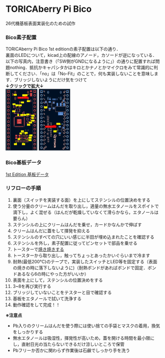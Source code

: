 # TORICAberry Pi Bico
26代機基板表面実装化のための試作  
### Bico素子配置
TORICAberry Pi Bico  1st editionの素子配置は以下の通り．  
裏面のLEDについて，kicad上の配線のアノード，カソードが逆になっている．以下の写真内，注意書き（「SW側がGNDになるように」）の通りに配置すれば問題nothing．抵抗かキャパシタかはキロとかナノとかマイクロをみて常識的に判断してください．「no」は「No-Fit」のことで，何も実装しないことを意味します．ブリッジしないようにだけ気をつけて  
**↓クリックで拡大↓**  
<img src="images/Bico 素子配置front.png" height="200px">
<img src="images/Bico 素子配置back.png" height="200px">  

### Bico基板データ
[1st Edition 基板データ](kicad_data/1stedition)

### リフローの手順
1. 裏面（スイッチを実装する面）を上にしてステンシルの位置決めをする
2. 使う分量のクリームはんだを取り出し，適量の無水エタノールをスポイトで滴下し，よく混ぜる（はんだが乾燥していなくて滑らかなら，エタノールは要らん）
3. ステンシルの上にクリームはんだを乗せ，カードかなんかで伸ばす
4. クリームはんだに蓋をして揮発を抑える
5. ステンシルのすべての穴にいい感じに半田が埋め込まれたことを確認する
6. ステンシルを外し，素子配置に従ってピンセットで部品を乗せる
7. トースターで[焼き焼きする](https://github.com/yoshi-a2/Reflow_toaster)
8. トースターから取り出し，触ってちょっとあったかいぐらいまで冷ます
9. 耐熱(最低200℃)のテープで，実装したスイッチとLED等を固定する（表面の焼きの時に落下しないように)（耐熱ボンドがあればボンドで固定．ボンドあるなら6の時にやった方がいいか）
10. 表面を上にして，ステンシルの位置決めをする
11. 3~8を再び実行する
12. ブリッジしていないことをテスターと目で確認する
13. 基板をエタノールで拭いて洗浄する
14. 動作確認をして完成！！

**※注意点**
- Pb入りのクリームはんだを使う際には使い捨ての手袋とマスクの着用，換気をしっかりする
- 無水エタノールは吸湿性，揮発性が高いため，蓋を開ける時間を最小限にし，直射日光の当たらないできるだけ涼しいところで保管
- Pbフリーか否かに関わらず作業後は石鹸でしっかり手を洗う
